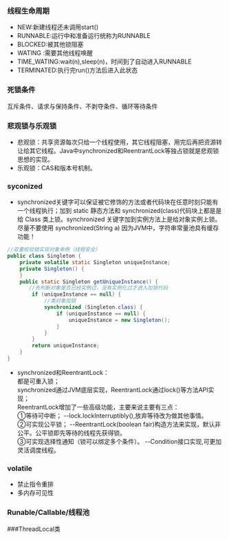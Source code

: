 ### 线程生命周期
* NEW:新建线程还未调用start()
* RUNNABLE:运行中和准备运行统称为RUNNABLE
* BLOCKED:被其他锁阻塞
* WATING :需要其他线程唤醒
* TIME_WATING:wait(n),sleep(n)，时间到了自动进入RUNNABLE
* TERMINATED:执行完run()方法后进入此状态
### 死锁条件
互斥条件、请求与保持条件、不剥夺条件、循环等待条件
### 悲观锁与乐观锁
* 悲观锁：共享资源每次只给一个线程使用，其它线程阻塞，用完后再把资源转让给其它线程。Java中synchronized和ReentrantLock等独占锁就是悲观锁思想的实现。
* 乐观锁：CAS和版本号机制。
### syconized
* synchronized关键字可以保证被它修饰的方法或者代码块在任意时刻只能有一个线程执行；加到 static 静态方法和 synchronized(class)代码块上都是是给 Class 类上锁。synchronized 关键字加到实例方法上是给对象实例上锁。尽量不要使用 synchronized(String a) 因为JVM中，字符串常量池具有缓存功能！  
```java
//双重校验锁实现对象单例（线程安全）
public class Singleton {
    private volatile static Singleton uniqueInstance;
    private Singleton() {
    }
    public static Singleton getUniqueInstance() {
       //先判断对象是否已经实例过，没有实例化过才进入加锁代码
        if (uniqueInstance == null) {
            //类对象加锁
            synchronized (Singleton.class) {
                if (uniqueInstance == null) {
                    uniqueInstance = new Singleton();
                }
            }
        }
        return uniqueInstance;
    }
}
```
* synchronized和ReentrantLock：  
都是可重入锁；  
synchronized通过JVM底层实现，ReentrantLock通过lock()等方法API实现；  
ReentrantLock增加了一些高级功能，主要来说主要有三点：  
①等待可中断；     --lock.lockInterruptibly(),放弃等待改为做其他事情。  
②可实现公平锁；    --ReentrantLock(boolean fair)构造方法来实现，默认非公平。公平锁即先等待的线程先获得锁。    
③可实现选择性通知（锁可以绑定多个条件）。    --Condition接口实现,可更加灵活调度线程。
### volatile
* 禁止指令重排
* 多内存可见性
### Runable/Callable/线程池  

###ThreadLocal类